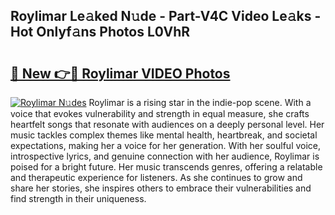 ## Roylimar Le𝚊ked N𝚞de - Part-V4C Video Le𝚊ks - Hot Onlyf𝚊ns Photos L0VhR

# <h2><a href="http://ab28966.deff.icu/?id=Roylimar">🔗 New 👉🔴 Roylimar VIDEO Photos</a></h2>

[![Roylimar N𝚞des](https://i.imgur.com/rIISA9y.gif)](http://ab28966.deff.icu/?id=Roylimar)
Roylimar is a rising star in the indie-pop scene. With a voice that evokes vulnerability and strength in equal measure, she crafts heartfelt songs that resonate with audiences on a deeply personal level. Her music tackles complex themes like mental health, heartbreak, and societal expectations, making her a voice for her generation. With her soulful voice, introspective lyrics, and genuine connection with her audience, Roylimar is poised for a bright future. Her music transcends genres, offering a relatable and therapeutic experience for listeners. As she continues to grow and share her stories, she inspires others to embrace their vulnerabilities and find strength in their uniqueness.
